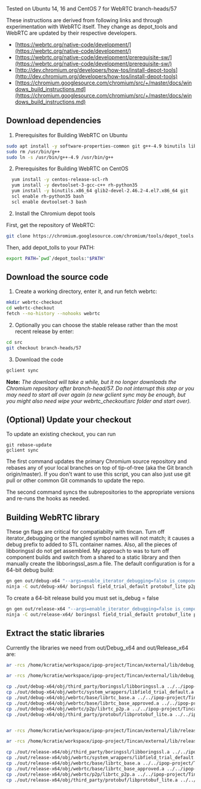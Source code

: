 Tested on Ubuntu 14, 16 and CentOS 7 for WebRTC branch-heads/57

These instructions are derived from following links and through experimentation with WebRTC itself. They change as depot_tools and WebRTC are updated by their respective developers.

* [https://webrtc.org/native-code/development/](https://webrtc.org/native-code/development/)
* [https://webrtc.org/native-code/development/prerequisite-sw/](https://webrtc.org/native-code/development/prerequisite-sw/)
* [http://dev.chromium.org/developers/how-tos/install-depot-tools](http://dev.chromium.org/developers/how-tos/install-depot-tools)
* [https://chromium.googlesource.com/chromium/src/+/master/docs/windows_build_instructions.md](https://chromium.googlesource.com/chromium/src/+/master/docs/windows_build_instructions.md)

## Download dependencies
1.  Prerequisites for Building WebRTC on Ubuntu

  ```bash
  sudo apt install -y software-properties-common git g++-4.9 binutils libglib2.0-dev
  sudo rm /usr/bin/g++
  sudo ln -s /usr/bin/g++-4.9 /usr/bin/g++ 
  ```

2.  Prerequisites for Building WebRTC on CentOS
  ```bash
    yum install -y centos-release-scl-rh
    yum install -y devtoolset-3-gcc-c++ rh-python35 
    yum install -y binutils.x86_64 glib2-devel-2.46.2-4.el7.x86_64 git
    scl enable rh-python35 bash
    scl enable devtoolset-3 bash
  ```
    

2.  Install the Chromium depot tools

  First, get the repository of WebRTC:
  
  ```bash
  git clone https://chromium.googlesource.com/chromium/tools/depot_tools.git
  ```
  Then, add depot_tolls to your PATH:

  ```bash
  export PATH=`pwd`/depot_tools:"$PATH"
  ```

## Download the source code
1.  Create a working directory, enter it, and run fetch webrtc:

  ```bash
  mkdir webrtc-checkout
  cd webrtc-checkout
  fetch --no-history --nohooks webrtc
  ```

2.  Optionally you can choose the stable release rather than the most recent release by enter:
  ```bash
  cd src
  git checkout branch-heads/57
  ```
3.  Download the code
  ```bash
  gclient sync
  ```

  **Note:** _The download will take a while, but it no longer downloads the Chromium repository after branch-head/57. Do not interrupt this step or you may need to start all over again (a new gclient sync may be enough, but you might also need wipe your webrtc_checkout\src folder and start over)._


## (Optional) Update your checkout
To update an existing checkout, you can run
```
git rebase-update
gclient sync
```
The first command updates the primary Chromium source repository and rebases any of your local branches on top of tip-of-tree (aka the Git branch origin/master). If you don't want to use this script, you can also just use git pull or other common Git commands to update the repo.

The second command syncs the subrepositories to the appropriate versions and re-runs the hooks as needed.

## Building WebRTC library
These gn flags are critical for compatiabilty with tincan. Turn off iterator_debugging or the mangled symbol names will not match; it causes a debug prefix to added to STL container names. Also, all the pieces of libboringssl do not get assembled. My approach to was to turn off component builds and switch from a shared to a static library and then manually create the libboringssl_asm.a file. The default configuration is for a 64-bit debug build:
  ```bash
  gn gen out/debug-x64 "--args=enable_iterator_debugging=false is_component_build=false"
  ninja -C out/debug-x64/ boringssl field_trial_default protobuf_lite p2p base jsoncpp
  ```  
  To create a 64-bit release build you must set is_debug = false
  ```bash
  gn gen out/release-x64 "--args=enable_iterator_debugging=false is_component_build=false is_debug=false"
  ninja -C out/release-x64/ boringssl field_trial_default protobuf_lite p2p base jsoncpp
  ```

## Extract the static libraries 

Currently the libraries we need from out/Debug_x64 and out/Release_x64 are: 
  
  ```bash
ar -rcs /home/kcratie/workspace/ipop-project/Tincan/external/lib/debug_x64/linux/libboringssl_asm.a out/debug-x64/obj/third_party/boringssl/boringssl_asm/aes-x86_64.o out/debug-x64/obj/third_party/boringssl/boringssl_asm/aesni-x86_64.o out/debug-x64/obj/third_party/boringssl/boringssl_asm/bsaes-x86_64.o out/debug-x64/obj/third_party/boringssl/boringssl_asm/vpaes-x86_64.o out/debug-x64/obj/third_party/boringssl/boringssl_asm/rsaz-avx2.o out/debug-x64/obj/third_party/boringssl/boringssl_asm/x86_64-mont.o out/debug-x64/obj/third_party/boringssl/boringssl_asm/x86_64-mont5.o out/debug-x64/obj/third_party/boringssl/boringssl_asm/chacha-x86_64.o out/debug-x64/obj/third_party/boringssl/boringssl_asm/p256-x86_64-asm.o out/debug-x64/obj/third_party/boringssl/boringssl_asm/md5-x86_64.o out/debug-x64/obj/third_party/boringssl/boringssl_asm/aesni-gcm-x86_64.o out/debug-x64/obj/third_party/boringssl/boringssl_asm/ghash-x86_64.o out/debug-x64/obj/third_party/boringssl/boringssl_asm/rdrand-x86_64.o out/debug-x64/obj/third_party/boringssl/boringssl_asm/sha1-x86_64.o out/debug-x64/obj/third_party/boringssl/boringssl_asm/sha256-x86_64.o out/debug-x64/obj/third_party/boringssl/boringssl_asm/sha512-x86_64.o out/debug-x64/obj/third_party/boringssl/boringssl_asm/x25519-asm-x86_64.o

ar -rcs /home/kcratie/workspace/ipop-project/Tincan/external/lib/debug_x64/linux/libjsoncpp.a out/debug-x64/obj/third_party/jsoncpp/jsoncpp/json_reader.o out/debug-x64/obj/third_party/jsoncpp/jsoncpp/json_value.o out/debug-x64/obj/third_party/jsoncpp/jsoncpp/json_writer.o

cp ./out/debug-x64/obj/third_party/boringssl/libboringssl.a ../../ipop-project/Tincan/external/lib/debug_x64/linux/
cp ./out/debug-x64/obj/webrtc/system_wrappers/libfield_trial_default.a ../../ipop-project/Tincan/external/lib/debug_x64/linux/
cp ./out/debug-x64/obj/webrtc/base/librtc_base.a ../../ipop-project/Tincan/external/lib/debug_x64/linux/
cp ./out/debug-x64/obj/webrtc/base/librtc_base_approved.a ../../ipop-project/Tincan/external/lib/debug_x64/linux/
cp ./out/debug-x64/obj/webrtc/p2p/librtc_p2p.a ../../ipop-project/Tincan/external/lib/debug_x64/linux/
cp ./out/debug-x64/obj/third_party/protobuf/libprotobuf_lite.a ../../ipop-project/Tincan/external/lib/debug_x64/linux/


ar -rcs /home/kcratie/workspace/ipop-project/Tincan/external/lib/release_x64/linux/libboringssl_asm.a out/release-x64/obj/third_party/boringssl/boringssl_asm/aes-x86_64.o out/release-x64/obj/third_party/boringssl/boringssl_asm/aesni-x86_64.o out/release-x64/obj/third_party/boringssl/boringssl_asm/bsaes-x86_64.o out/release-x64/obj/third_party/boringssl/boringssl_asm/vpaes-x86_64.o out/release-x64/obj/third_party/boringssl/boringssl_asm/rsaz-avx2.o out/release-x64/obj/third_party/boringssl/boringssl_asm/x86_64-mont.o out/release-x64/obj/third_party/boringssl/boringssl_asm/x86_64-mont5.o out/release-x64/obj/third_party/boringssl/boringssl_asm/chacha-x86_64.o out/release-x64/obj/third_party/boringssl/boringssl_asm/p256-x86_64-asm.o out/release-x64/obj/third_party/boringssl/boringssl_asm/md5-x86_64.o out/release-x64/obj/third_party/boringssl/boringssl_asm/aesni-gcm-x86_64.o out/release-x64/obj/third_party/boringssl/boringssl_asm/ghash-x86_64.o out/release-x64/obj/third_party/boringssl/boringssl_asm/rdrand-x86_64.o out/release-x64/obj/third_party/boringssl/boringssl_asm/sha1-x86_64.o out/release-x64/obj/third_party/boringssl/boringssl_asm/sha256-x86_64.o out/release-x64/obj/third_party/boringssl/boringssl_asm/sha512-x86_64.o out/release-x64/obj/third_party/boringssl/boringssl_asm/x25519-asm-x86_64.o

ar -rcs /home/kcratie/workspace/ipop-project/Tincan/external/lib/release_x64/linux/libjsoncpp.a out/release-x64/obj/third_party/jsoncpp/jsoncpp/json_reader.o out/release-x64/obj/third_party/jsoncpp/jsoncpp/json_value.o out/release-x64/obj/third_party/jsoncpp/jsoncpp/json_writer.o

cp ./out/release-x64/obj/third_party/boringssl/libboringssl.a ../../ipop-project/Tincan/external/lib/release_x64/linux/
cp ./out/release-x64/obj/webrtc/system_wrappers/libfield_trial_default.a ../../ipop-project/Tincan/external/lib/release_x64/linux/
cp ./out/release-x64/obj/webrtc/base/librtc_base.a ../../ipop-project/Tincan/external/lib/release_x64/linux/
cp ./out/release-x64/obj/webrtc/base/librtc_base_approved.a ../../ipop-project/Tincan/external/lib/release_x64/linux/
cp ./out/release-x64/obj/webrtc/p2p/librtc_p2p.a ../../ipop-project/Tincan/external/lib/release_x64/linux/
cp ./out/release-x64/obj/third_party/protobuf/libprotobuf_lite.a ../../ipop-project/Tincan/external/lib/release_x64/linux/
  ```

